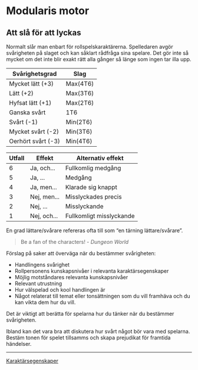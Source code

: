 Modularis motor
===============
Att slå för att lyckas
----------------------

Normalt slår man enbart för rollspelskaraktärerna. Spelledaren avgör svårigheten på slaget och kan såklart rådfråga sina spelare. Det gör inte så mycket om det inte blir exakt rätt alla gånger så länge som ingen tar illa upp.

Svårighetsgrad	| Slag
-------------------- | -------------
Mycket lätt (+3)	| Max(4T6)
Lätt (+2)		| Max(3T6)
Hyfsat lätt (+1)	| Max(2T6)
Ganska svårt		| 1T6
Svårt (-1)		| Min(2T6)
Mycket svårt (-2)	| Min(3T6)
Oerhört svårt (-3)	| Min(4T6)

Utfall	| Effekt	| Alternativ effekt
------ | ----------- | -----------------
6	| Ja, och...	| Fullkomlig medgång
5	| Ja, ...	| Medgång
4	| Ja, men...	| Klarade sig knappt
3	| Nej, men...	| Misslyckades precis
2	| Nej, ...	| Misslyckande
1	| Nej, och...	| Fullkomligt misslyckande

En grad lättare/svårare refereras ofta till som “en tärning lättare/svårare”.

> Be a fan of the characters! - <cite>Dungeon World</cite>

Förslag på saker att överväga när du bestämmer svårigheten:
* Handlingens svårighet
* Rollpersonens kunskapsnivåer i relevanta karaktärsegenskaper
* Möjlig motståndares relevanta kunskapsnivåer
* Relevant utrustning
* Hur välspelad och kool handlingen är
* Något relaterat till temat eller tonsättningen som du vill framhäva och du kan vikta dem hur du vill.

Det är viktigt att berätta för spelarna hur du tänker när du bestämmer svårigheten.

Ibland kan det vara bra att diskutera hur svårt något bör vara med spelarna. Bestäm tonen för spelet tillsamms och skapa prejudikat för framtida händelser.

---

[Karaktärsegenskaper](Karaktarsegenskaper)
